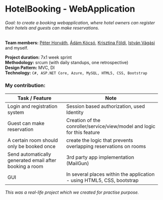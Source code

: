 # HotelBooking  - WebApplication

###### Goal: to create a booking webapplication, where hotel owners can register their hotels and guests can make reservations.

**Team members:** [Péter Horváth](https://github.com/horvpeti90), [Ádám Kócsó](https://github.com/KocsoTech), [Krisztina Földi](https://github.com/KrisztinaFoldi), [István Vágási](https://github.com/zombityu) and myself.

**Project duration:** 7x1 week sprint  
**Methodology:** srcum (with daily standups, one retrospective)  
**Design Pattern:** MVC, DI  
**Technology:** ``` C#, ASP.NET Core, Azure, MySQL, HTML5, CSS, Bootstrap ```   
  
### My contribution: 
| Task / Feature  | Note |
| ------------- | ------------- |
| Login and registration system  | Session based authorization, used Identity  |
| Guest can make reservation | Creation of the conroller/service/view/model and logic for this feature  |
| A certain room should only be booked once | create the logic that prevents overlapping reservations on rooms   |
| Send automatically generated email after booking a room | 3rd party app implementation (MailGun)  |
| GUI | In several places within the application - using HTML5, CSS, bootstrap  |

_This was a real-life project which we created for practise purpose._
